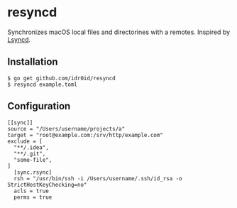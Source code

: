 # resyncd

Synchronizes macOS local files and directorines with a remotes.
Inspired by [Lsyncd](https://github.com/axkibe/lsyncd/issues/587#issuecomment-598831069).

## Installation

```
$ go get github.com/idr0id/resyncd
$ resyncd example.toml
```

## Configuration

```
[[sync]]
source = "/Users/username/projects/a"
target = "root@example.com:/srv/http/example.com"
exclude = [
  "**/.idea",
  "**/.git",
  "some-file",
]
  [sync.rsync]
  rsh = "/usr/bin/ssh -i /Users/username/.ssh/id_rsa -o StrictHostKeyChecking=no"
  acls = true
  perms = true
```
